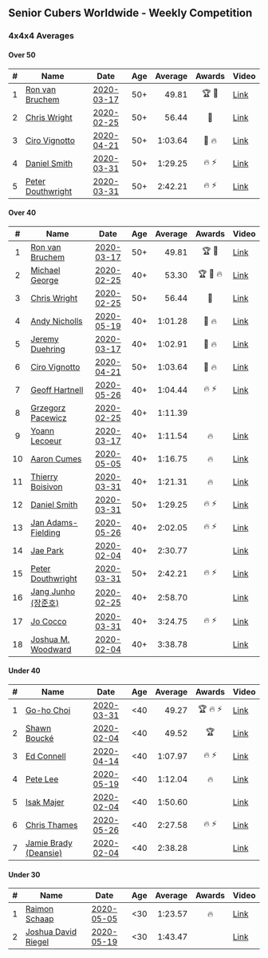 ## Senior Cubers Worldwide - Weekly Competition
### 4x4x4 Averages

#### Over 50

| # | Name | Date | Age | Average | Awards | Video |
| :--: | -- | :--: | :--: | --: | :--: | -- |
| 1 | [Ron van Bruchem](../persons/ron_van_bruchem.md) | [2020-03-17](results/2020-03-17.md) | 50+ | 49.81 | 🏆 🥇 | [Link](https://www.facebook.com/events/211732526904866/permalink/216281769783275/) |
| 2 | [Chris Wright](../persons/chris_wright.md) | [2020-02-25](results/2020-02-25.md) | 50+ | 56.44 | 🥈 | [Link](https://www.facebook.com/events/805797596592397/permalink/808666752972148/) |
| 3 | [Ciro Vignotto](../persons/ciro_vignotto.md) | [2020-04-21](results/2020-04-21.md) | 50+ | 1:03.64 | 🥈 🔥 | [Link](https://www.facebook.com/events/538096063773916/permalink/539566816960174/) |
| 4 | [Daniel Smith](../persons/daniel_smith.md) | [2020-03-31](results/2020-03-31.md) | 50+ | 1:29.25 | 🔥 ⚡ | [Link](https://www.facebook.com/events/269276700734640/permalink/272645773731066/) |
| 5 | [Peter Douthwright](../persons/peter_douthwright.md) | [2020-03-31](results/2020-03-31.md) | 50+ | 2:42.21 | 🔥 ⚡ | [Link](https://www.facebook.com/events/269276700734640/permalink/273111433684500/) |

#### Over 40

| # | Name | Date | Age | Average | Awards | Video |
| :--: | -- | :--: | :--: | --: | :--: | -- |
| 1 | [Ron van Bruchem](../persons/ron_van_bruchem.md) | [2020-03-17](results/2020-03-17.md) | 50+ | 49.81 | 🏆 🥇 | [Link](https://www.facebook.com/events/211732526904866/permalink/216281769783275/) |
| 2 | [Michael George](../persons/michael_george.md) | [2020-02-25](results/2020-02-25.md) | 40+ | 53.30 | 🏆 🥇 🔥 | [Link](https://www.facebook.com/events/805797596592397/permalink/805925283246295/) |
| 3 | [Chris Wright](../persons/chris_wright.md) | [2020-02-25](results/2020-02-25.md) | 50+ | 56.44 | 🥈 | [Link](https://www.facebook.com/events/805797596592397/permalink/808666752972148/) |
| 4 | [Andy Nicholls](../persons/andy_nicholls.md) | [2020-05-19](results/2020-05-19.md) | 40+ | 1:01.28 | 🥈 🔥 | [Link](https://www.facebook.com/events/201300894172579/permalink/202114150757920/) |
| 5 | [Jeremy Duehring](../persons/jeremy_duehring.md) | [2020-03-17](results/2020-03-17.md) | 40+ | 1:02.91 | 🥉 🔥 | [Link](https://www.facebook.com/events/211732526904866/permalink/214826349928817/) |
| 6 | [Ciro Vignotto](../persons/ciro_vignotto.md) | [2020-04-21](results/2020-04-21.md) | 50+ | 1:03.64 | 🥈 🔥 | [Link](https://www.facebook.com/events/538096063773916/permalink/539566816960174/) |
| 7 | [Geoff Hartnell](../persons/geoff_hartnell.md) | [2020-05-26](results/2020-05-26.md) | 40+ | 1:04.44 | 🔥 ⚡ | [Link](https://www.facebook.com/events/637852836799991/permalink/639657566619518/) |
| 8 | [Grzegorz Pacewicz](../persons/grzegorz_pacewicz.md) | [2020-02-25](results/2020-02-25.md) | 40+ | 1:11.39 |  | |
| 9 | [Yoann Lecoeur](../persons/yoann_lecoeur.md) | [2020-03-17](results/2020-03-17.md) | 40+ | 1:11.54 | 🔥 | [Link](https://www.facebook.com/events/211732526904866/permalink/214999563244829/) |
| 10 | [Aaron Cumes](../persons/aaron_cumes.md) | [2020-05-05](results/2020-05-05.md) | 40+ | 1:16.75 | 🔥 | [Link](https://www.facebook.com/events/557526585195168/permalink/559799351634558/) |
| 11 | [Thierry Boisivon](../persons/thierry_boisivon.md) | [2020-03-31](results/2020-03-31.md) | 40+ | 1:21.31 | 🔥 | [Link](https://www.facebook.com/events/269276700734640/permalink/271465083849135/) |
| 12 | [Daniel Smith](../persons/daniel_smith.md) | [2020-03-31](results/2020-03-31.md) | 50+ | 1:29.25 | 🔥 ⚡ | [Link](https://www.facebook.com/events/269276700734640/permalink/272645773731066/) |
| 13 | [Jan Adams-Fielding](../persons/jan_adams-fielding.md) | [2020-05-26](results/2020-05-26.md) | 40+ | 2:02.05 | 🔥 ⚡ | [Link](https://www.facebook.com/events/637852836799991/permalink/641708466414428/) |
| 14 | [Jae Park](../persons/jae_park.md) | [2020-02-04](results/2020-02-04.md) | 40+ | 2:30.77 |  | [Link](https://www.facebook.com/groups/1604105099735401/permalink/2135447743267798/) |
| 15 | [Peter Douthwright](../persons/peter_douthwright.md) | [2020-03-31](results/2020-03-31.md) | 50+ | 2:42.21 | 🔥 ⚡ | [Link](https://www.facebook.com/events/269276700734640/permalink/273111433684500/) |
| 16 | [Jang Junho (장준호)](../persons/jang_junho.md) | [2020-02-25](results/2020-02-25.md) | 40+ | 2:58.70 |  | [Link](https://www.facebook.com/events/805797596592397/permalink/810015492837274/) |
| 17 | [Jo Cocco](../persons/jo_cocco.md) | [2020-03-31](results/2020-03-31.md) | 40+ | 3:24.75 | 🔥 ⚡ | [Link](https://www.facebook.com/events/269276700734640/permalink/271293767199600/) |
| 18 | [Joshua M. Woodward](../persons/joshua_m._woodward.md) | [2020-02-04](results/2020-02-04.md) | 40+ | 3:38.78 |  | [Link](https://www.facebook.com/joshua.m.woodward.9/videos/10157599917355342/) |

#### Under 40

| # | Name | Date | Age | Average | Awards | Video |
| :--: | -- | :--: | :--: | --: | :--: | -- |
| 1 | [Go-ho Choi](../persons/go-ho_choi.md) | [2020-03-31](results/2020-03-31.md) | <40 | 49.27 | 🏆 🔥 ⚡ | [Link](https://www.facebook.com/events/269276700734640/permalink/272981440364166/) |
| 2 | [Shawn Boucké](../persons/shawn_boucke.md) | [2020-02-04](results/2020-02-04.md) | <40 | 49.52 | 🏆 | [Link](https://www.facebook.com/groups/1604105099735401/permalink/2134991299980109/) |
| 3 | [Ed Connell](../persons/ed_connell.md) | [2020-04-14](results/2020-04-14.md) | <40 | 1:07.97 | 🔥 ⚡ | [Link](https://www.facebook.com/events/1400953806773430/permalink/1404450843090393/) |
| 4 | [Pete Lee](../persons/pete_lee.md) | [2020-05-19](results/2020-05-19.md) | <40 | 1:12.04 | 🔥 | [Link](https://www.facebook.com/events/201300894172579/permalink/203097117326290/) |
| 5 | [Isak Majer](../persons/isak_majer.md) | [2020-02-04](results/2020-02-04.md) | <40 | 1:50.60 |  | [Link](https://www.facebook.com/groups/1604105099735401/permalink/2139081646237741/) |
| 6 | [Chris Thames](../persons/chris_thames.md) | [2020-05-26](results/2020-05-26.md) | <40 | 2:27.58 | 🔥 ⚡ | [Link](https://www.facebook.com/events/637852836799991/permalink/639331139985494/) |
| 7 | [Jamie Brady (Deansie)](../persons/jamie_brady.md) | [2020-02-04](results/2020-02-04.md) | <40 | 2:38.28 |  | [Link](https://www.facebook.com/groups/1604105099735401/permalink/2139163042896268/) |

#### Under 30

| # | Name | Date | Age | Average | Awards | Video |
| :--: | -- | :--: | :--: | --: | :--: | -- |
| 1 | [Raimon Schaap](../persons/raimon_schaap.md) | [2020-05-05](results/2020-05-05.md) | <30 | 1:23.57 | 🔥 | [Link](https://www.facebook.com/events/557526585195168/permalink/557561768524983/) |
| 2 | [Joshua David Riegel](../persons/joshua_david_riegel.md) | [2020-05-19](results/2020-05-19.md) | <30 | 1:43.47 |  | [Link](https://www.facebook.com/events/201300894172579/permalink/203589730610362/) |


<!-- Global site tag (gtag.js) - Google Analytics -->
<script async src="https://www.googletagmanager.com/gtag/js?id=UA-86348435-3"></script>
<script>window.dataLayer = window.dataLayer || []; function gtag() {dataLayer.push(arguments);} gtag('js', new Date()); gtag('config', 'UA-86348435-3');</script>
